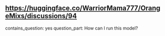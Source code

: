 ## https://huggingface.co/WarriorMama777/OrangeMixs/discussions/94

contains_question: yes
question_part: How can I run this model?